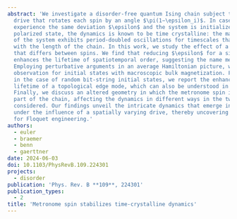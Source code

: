 ```yaml
---
abstract: 'We investigate a disorder-free quantum Ising chain subject to a time-periodic
  drive that rotates each spin by an angle $\pi⁢(1−\epsilon_i)$. In case all spins
  experience the same deviation $\epsilon$ and the system is initialized in a fully
  polarized state, the dynamics is known to be time crystalline: the magnetization
  of the system exhibits period-doubled oscillations for timescales that grow exponentially
  with the length of the chain. In this work, we study the effect of a deviation $\epsilon$
  that differs between spins. We find that reducing $\epsilon$ for a single spin drastically
  enhances the lifetime of spatiotemporal order, suggesting the name metronome spin.
  Employing perturbative arguments in an average Hamiltonian picture, we explain this
  observation for initial states with macroscopic bulk magnetization. Furthermore,
  in the case of random bit-string initial states, we report the enhancement of the
  lifetime of a topological edge mode, which can also be understood in the same picture.
  Finally, we discuss an altered geometry in which the metronome spin is not directly
  part of the chain, affecting the dynamics in different ways in the two scenarios
  considered. Our findings unveil the intricate dynamics that emerge in Floquet systems
  under the influence of a spatially varying drive, thereby uncovering new avenues
  for Floquet engineering.'
authors:
  - euler
  - braemer
  - benn
  - gaerttner
date: 2024-06-03
doi: 10.1103/PhysRevB.109.224301
projects:
  - disorder
publication: 'Phys. Rev. B **109**, 224301'
publication_types:
  - 2
title: 'Metronome spin stabilizes time-crystalline dynamics'
---
```


